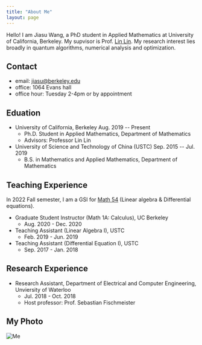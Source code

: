 ```yaml
---
title: "About Me"
layout: page
---
```


Hello! I am Jiasu Wang, a PhD student in Applied Mathematics at University of California, Berkeley. My supvisor is Prof. [Lin Lin](https://math.berkeley.edu/~linlin/). My research interest lies broadly in quantum algorithms, numerical analysis and optimization.


## Contact

- email: jiasu@berkeley.edu
- office: 1064 Evans hall
- office hour: Tuesday 2-4pm or by appointment


## Eduation

 - University of California, Berkeley Aug. 2019 -- Present
   - Ph.D. Student in Applied Mathematics, Department of Mathematics
   - Advisors: Professor Lin Lin 
 - University of Science and Technology of China (USTC) Sep. 2015 -- Jul. 2019
   - B.S. in Mathematics and Applied Mathematics, Department of Mathematics

## Teaching Experience

In 2022 Fall semester, I am a GSI for [Math 54](https://lin-lin.github.io/MATH54/) (Linear algebra & Differential equations).

- Graduate Student Instructor (Math 1A: Calculus), UC Berkeley
  - Aug. 2020 - Dec. 2020
- Teaching Assistant (Linear Algebra I), USTC
  - Feb. 2019 - Jun. 2019
- Teaching Assistant (Differential Equation I), USTC
  - Sep. 2017 - Jan. 2018

## Research Experience

- Research Assistant, Department of Electrical and Computer Engineering, Unviersity of Waterloo
  - Jul. 2018 - Oct. 2018
  - Host professor: Prof. Sebastian Fischmeister


## My Photo

![Me](/fig/me.jpg)
